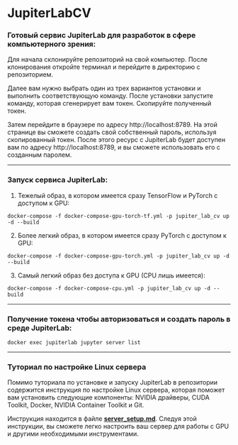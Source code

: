# JupiterLabCV
### Готовый сервис JupiterLab для разработок в сфере компьютерного зрения:


Для начала склонируйте репозиторий на свой компьютер. После клонирования откройте терминал и перейдите в директорию с репозиторием. 

Далее вам нужно выбрать один из трех вариантов установки и выполнить соответствующую команду. После установки запустите команду, которая сгенерирует вам токен. Скопируйте полученный токен.

Затем перейдите в браузере по адресу http://localhost:8789. На этой странице вы сможете создать свой собственный пароль, используя скопированный токен. После этого ресурс с JupiterLab будет доступен вам по адресу http://localhost:8789, и вы сможете использовать его с созданным паролем.

---
### Запуск сервиса JupiterLab:

1) Тежелый образ, в котором имеется сразу TensorFlow и PyTorch с доступом к GPU:

```
docker-compose -f docker-compose-gpu-torch-tf.yml -p jupiter_lab_cv up -d --build
```

2) Более легкий образ, в котором имеется сразу PyTorch с доступом к GPU:

```
docker-compose -f docker-compose-gpu-torch.yml -p jupiter_lab_cv up -d --build
```

3) Самый легкий образ без доступа к GPU (CPU лишь имеется):

```
docker-compose -f docker-compose-cpu.yml -p jupiter_lab_cv up -d --build
```


---

### Получение токена чтобы авторизоваться и создать пароль в среде JupiterLab:
```
docker exec jupiterlab jupyter server list
```

---

### Туториал по настройке Linux сервера
Помимо туториала по установке и запуску JupiterLab в репозитории содержится инструкция по настройке Linux сервера, которая поможет вам установить следующие компоненты: NVIDIA драйверы, CUDA Toolkit, Docker, NVIDIA Container Toolkit и Git. 

Инструкция находится в файле [**server_setup.md**](https://github.com/Koldim2001/JupiterLabCV/blob/main/server_setup.md). Следуя этой инструкции, вы сможете легко настроить ваш сервер для работы с GPU и другими необходимыми инструментами.
